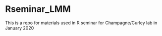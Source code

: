 # Rseminar_LMM
This is a repo for materials used in R seminar for Champagne/Curley lab in January 2020
